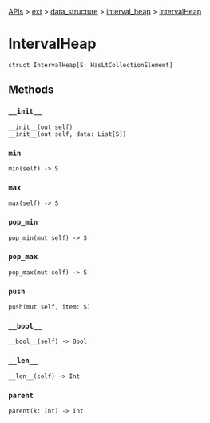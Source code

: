 [APIs](../../../index.md) > [ext](../../index.md) > [data_structure](../index.md) > [interval_heap](./index.md) > [IntervalHeap]()

# IntervalHeap

```
struct IntervalHeap[S: HasLtCollectionElement]
```

## Methods

### `__init__`

```
__init__(out self)
__init__(out self, data: List[S])
```

### `min`

```
min(self) -> S
```

### `max`

```
max(self) -> S
```

### `pop_min`

```
pop_min(mut self) -> S
```

### `pop_max`

```
pop_max(mut self) -> S
```

### `push`

```
push(mut self, item: S)
```

### `__bool__`

```
__bool__(self) -> Bool
```

### `__len__`

```
__len__(self) -> Int
```

### `parent`

```
parent(k: Int) -> Int
```
